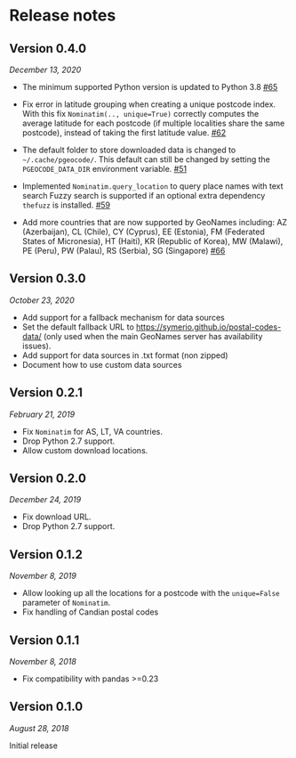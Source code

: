 # Release notes

## Version 0.4.0

*December 13, 2020*


 - The minimum supported Python version is updated to Python 3.8
   [#65](https://github.com/symerio/pgeocode/pull/65)
 - Fix error in latitude grouping when creating a unique postcode index.
   With this fix `Nominatim(.., unique=True)` correctly computes the average
   latitude for each postcode (if multiple localities share the same postcode),
   instead of taking the first latitude value.
   [#62](https://github.com/symerio/pgeocode/pull/62)

 - The default folder to store downloaded data is changed to `~/.cache/pgeocode/`.
   This default can still be changed by setting the `PGEOCODE_DATA_DIR` environment variable.
   [#51](https://github.com/symerio/pgeocode/pull/51)

 - Implemented `Nominatim.query_location` to query place names with text search
   Fuzzy search is supported if an optional extra dependency `thefuzz` is installed.
   [#59](https://github.com/symerio/pgeocode/pull/59)
 - Add more countries that are now supported by GeoNames including: AZ (Azerbaijan), CL (Chile), CY (Cyprus), EE (Estonia), FM (Federated States of Micronesia), HT (Haiti), KR (Republic of Korea), MW (Malawi), PE (Peru), PW (Palau), RS (Serbia), SG (Singapore)
   [#66](https://github.com/symerio/pgeocode/pull/66)


## Version 0.3.0

*October 23, 2020*

 - Add support for a fallback mechanism for data sources
 - Set the default fallback URL to https://symerio.github.io/postal-codes-data/
   (only used when the main GeoNames server has availability issues).
 - Add support for data sources in .txt format (non zipped)
 - Document how to use custom data sources

## Version 0.2.1

*February 21, 2019*

 - Fix ``Nominatim`` for AS, LT, VA countries.
 - Drop Python 2.7 support.
 - Allow custom download locations.

## Version 0.2.0

*December 24, 2019*

 - Fix download URL.
 - Drop Python 2.7 support.

## Version 0.1.2

*November 8, 2019*

 - Allow looking up all the locations for a postcode with the
   `unique=False` parameter of `Nominatim`.
 - Fix handling of Candian postal codes

## Version 0.1.1

*November 8, 2018*

 - Fix compatibility with pandas >=0.23

## Version 0.1.0

*August 28, 2018*

Initial release
